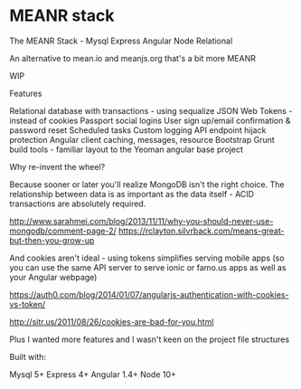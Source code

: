 # MEANR stack
The MEANR Stack - Mysql Express Angular Node Relational

An alternative to mean.io and meanjs.org that's a bit more MEANR

WIP

Features

Relational database with transactions - using sequalize
JSON Web Tokens - instead of cookies
Passport social logins
User sign up/email confirmation & password reset
Scheduled tasks
Custom logging
API endpoint hijack protection
Angular client caching, messages, resource
Bootstrap
Grunt build tools - familiar layout to the Yeoman angular base project

Why re-invent the wheel?

Because sooner or later you'll realize MongoDB isn't the right choice.
The relationship between data is as important as the data itself - ACID transactions are absolutely required.

http://www.sarahmei.com/blog/2013/11/11/why-you-should-never-use-mongodb/comment-page-2/
https://rclayton.silvrback.com/means-great-but-then-you-grow-up

And cookies aren't ideal - using tokens simplifies serving mobile apps (so you can use the same API server to serve ionic or famo.us apps as well as your Angular webpage)

https://auth0.com/blog/2014/01/07/angularjs-authentication-with-cookies-vs-token/

http://sitr.us/2011/08/26/cookies-are-bad-for-you.html


Plus I wanted more features and I wasn't keen on the project file structures


Built with:

Mysql 5+
Express 4+
Angular 1.4+
Node 10+
